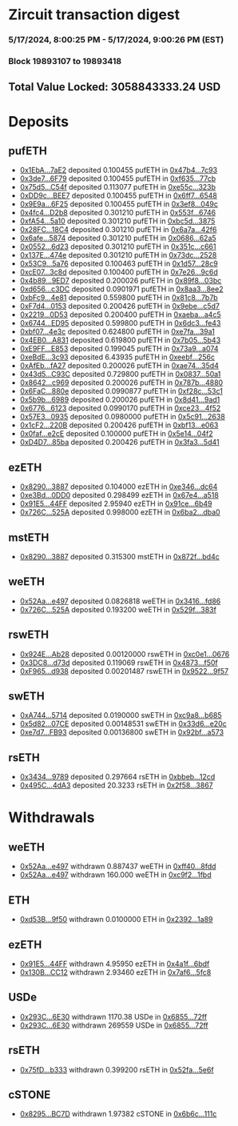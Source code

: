 # Zircuit transaction digest
### 5/17/2024, 8:00:25 PM - 5/17/2024, 9:00:26 PM (EST)
### Block 19893107 to 19893418

## Total Value Locked: 3058843333.24 USD

# Deposits
## pufETH
- [0x1EbA...7aE2](https://etherscan.io/address/0x1EbAB842eeE634332012368a9634b39C739B7aE2) deposited 0.100455 pufETH in [0x47b4...7c93](https://etherscan.io/tx/0x1EbAB842eeE634332012368a9634b39C739B7aE2)
- [0x3de7...6F79](https://etherscan.io/address/0x3de76CAB49D062f4d79F37f7Af63bFa128256F79) deposited 0.100455 pufETH in [0xf635...77cb](https://etherscan.io/tx/0x3de76CAB49D062f4d79F37f7Af63bFa128256F79)
- [0x75d5...C54f](https://etherscan.io/address/0x75d5FD1C7a36A33Ae68f203D682656bf75e5C54f) deposited 0.113077 pufETH in [0xe55c...323b](https://etherscan.io/tx/0x75d5FD1C7a36A33Ae68f203D682656bf75e5C54f)
- [0xDD9c...BEE7](https://etherscan.io/address/0xDD9c2cc5F103f2F89e797f793f5eF5f1Bc91BEE7) deposited 0.100455 pufETH in [0x6ff7...6548](https://etherscan.io/tx/0xDD9c2cc5F103f2F89e797f793f5eF5f1Bc91BEE7)
- [0x9E9a...6F25](https://etherscan.io/address/0x9E9a94EE3A1D75FFf8E067cb4183AeE436f66F25) deposited 0.100455 pufETH in [0x3ef8...049c](https://etherscan.io/tx/0x9E9a94EE3A1D75FFf8E067cb4183AeE436f66F25)
- [0x4fc4...D2b8](https://etherscan.io/address/0x4fc428E00B52514b714F30EEa9b1F97251a3D2b8) deposited 0.301210 pufETH in [0x553f...6746](https://etherscan.io/tx/0x4fc428E00B52514b714F30EEa9b1F97251a3D2b8)
- [0xfA54...5a10](https://etherscan.io/address/0xfA54cf97F1222eBE3021f426778e9F0349135a10) deposited 0.301210 pufETH in [0xbc5d...3875](https://etherscan.io/tx/0xfA54cf97F1222eBE3021f426778e9F0349135a10)
- [0x28FC...18C4](https://etherscan.io/address/0x28FC64Fc8cCa33BdA1E6a0c9A1CffDE1399118C4) deposited 0.301210 pufETH in [0x6a7a...42f6](https://etherscan.io/tx/0x28FC64Fc8cCa33BdA1E6a0c9A1CffDE1399118C4)
- [0x6afe...5874](https://etherscan.io/address/0x6afe2e78c9C0Eb2e4B5fA1eCE3e0B9F51d2C5874) deposited 0.301210 pufETH in [0x0686...62a5](https://etherscan.io/tx/0x6afe2e78c9C0Eb2e4B5fA1eCE3e0B9F51d2C5874)
- [0x0552...6d23](https://etherscan.io/address/0x05524ce4Fdf9D0F77D62297b7592FF147f9C6d23) deposited 0.301210 pufETH in [0x351c...c661](https://etherscan.io/tx/0x05524ce4Fdf9D0F77D62297b7592FF147f9C6d23)
- [0x137E...474e](https://etherscan.io/address/0x137EB1280E77eA4Bec921644EB575E87356A474e) deposited 0.301210 pufETH in [0x73dc...2528](https://etherscan.io/tx/0x137EB1280E77eA4Bec921644EB575E87356A474e)
- [0x53C9...5a76](https://etherscan.io/address/0x53C97B0340c82B11e26D6D73E33518d43B0d5a76) deposited 0.100463 pufETH in [0x1d57...28c9](https://etherscan.io/tx/0x53C97B0340c82B11e26D6D73E33518d43B0d5a76)
- [0xcE07...3c8d](https://etherscan.io/address/0xcE0744b2dDf4A28664f4FEAB8165D30C36463c8d) deposited 0.100400 pufETH in [0x7e26...9c6d](https://etherscan.io/tx/0xcE0744b2dDf4A28664f4FEAB8165D30C36463c8d)
- [0x4b89...9ED7](https://etherscan.io/address/0x4b89C6DbF572ae79D29f2b01a1837fD11Fd09ED7) deposited 0.200026 pufETH in [0x89f8...03bc](https://etherscan.io/tx/0x4b89C6DbF572ae79D29f2b01a1837fD11Fd09ED7)
- [0xd656...c3DC](https://etherscan.io/address/0xd6561aD5BE597bbF32ee1EFa8E41c0662D83c3DC) deposited 0.0901971 pufETH in [0x8aa3...8ee2](https://etherscan.io/tx/0xd6561aD5BE597bbF32ee1EFa8E41c0662D83c3DC)
- [0xbFc9...4e81](https://etherscan.io/address/0xbFc9B919acB4374097D575805169787c72424e81) deposited 0.559800 pufETH in [0x81c8...7b7b](https://etherscan.io/tx/0xbFc9B919acB4374097D575805169787c72424e81)
- [0xF7d4...0153](https://etherscan.io/address/0xF7d4a1bE5958708342366B5Ad86181538BdF0153) deposited 0.200426 pufETH in [0x9ebe...c5d7](https://etherscan.io/tx/0xF7d4a1bE5958708342366B5Ad86181538BdF0153)
- [0x2219...0D53](https://etherscan.io/address/0x2219CD11670eFAF806b55D926140606378830D53) deposited 0.200400 pufETH in [0xaeba...a4c5](https://etherscan.io/tx/0x2219CD11670eFAF806b55D926140606378830D53)
- [0x6744...ED95](https://etherscan.io/address/0x674453Fa2cc2e579C8ef39e4F88FD98Cc960ED95) deposited 0.599800 pufETH in [0x6dc3...fe43](https://etherscan.io/tx/0x674453Fa2cc2e579C8ef39e4F88FD98Cc960ED95)
- [0xbf07...4e3c](https://etherscan.io/address/0xbf07Fb15dECb086F40409F9e692Aab44b5374e3c) deposited 0.624800 pufETH in [0xe7fa...39a1](https://etherscan.io/tx/0xbf07Fb15dECb086F40409F9e692Aab44b5374e3c)
- [0x4EB0...A831](https://etherscan.io/address/0x4EB010eDc0b46B972771073783738a7b46C6A831) deposited 0.619800 pufETH in [0x7b05...5b43](https://etherscan.io/tx/0x4EB010eDc0b46B972771073783738a7b46C6A831)
- [0xE9FF...E853](https://etherscan.io/address/0xE9FF8F5E49e122d8FC125986e879601BfB75E853) deposited 0.199045 pufETH in [0x73a9...a074](https://etherscan.io/tx/0xE9FF8F5E49e122d8FC125986e879601BfB75E853)
- [0xeBdE...3c93](https://etherscan.io/address/0xeBdE91D75621Db4A03342095937214eC07663c93) deposited 6.43935 pufETH in [0xeebf...256c](https://etherscan.io/tx/0xeBdE91D75621Db4A03342095937214eC07663c93)
- [0xAfEb...fA27](https://etherscan.io/address/0xAfEb033941aAdB9D72daad712340865A4b8afA27) deposited 0.200026 pufETH in [0xae74...35d4](https://etherscan.io/tx/0xAfEb033941aAdB9D72daad712340865A4b8afA27)
- [0x43d5...C93C](https://etherscan.io/address/0x43d5c8387506BEF5a73DCf0C8A04e6D18230C93C) deposited 0.729800 pufETH in [0x0837...50a1](https://etherscan.io/tx/0x43d5c8387506BEF5a73DCf0C8A04e6D18230C93C)
- [0x8642...c969](https://etherscan.io/address/0x86428250a395a7FF63c4fc045BE3A9Ec7c57c969) deposited 0.200026 pufETH in [0x787b...4880](https://etherscan.io/tx/0x86428250a395a7FF63c4fc045BE3A9Ec7c57c969)
- [0x6FaC...880e](https://etherscan.io/address/0x6FaC77b7c8b4A2A26e264538Ae35453Be0A7880e) deposited 0.0990877 pufETH in [0xf28c...53c1](https://etherscan.io/tx/0x6FaC77b7c8b4A2A26e264538Ae35453Be0A7880e)
- [0x5b9b...6989](https://etherscan.io/address/0x5b9b9742846118F92831A3782Cc75416dEF26989) deposited 0.200026 pufETH in [0x8d41...9ad1](https://etherscan.io/tx/0x5b9b9742846118F92831A3782Cc75416dEF26989)
- [0x6776...6123](https://etherscan.io/address/0x677615b1242a5442fB949579E044a5c839a86123) deposited 0.0990170 pufETH in [0xce23...4f52](https://etherscan.io/tx/0x677615b1242a5442fB949579E044a5c839a86123)
- [0x57E3...0935](https://etherscan.io/address/0x57E3289889cbddf2Cb2bdcd608Fc3A0998810935) deposited 0.0980000 pufETH in [0x5c91...2638](https://etherscan.io/tx/0x57E3289889cbddf2Cb2bdcd608Fc3A0998810935)
- [0x1cF2...220B](https://etherscan.io/address/0x1cF226a416d7F2864ad631B96BbE5ac30000220B) deposited 0.200426 pufETH in [0xbf13...e063](https://etherscan.io/tx/0x1cF226a416d7F2864ad631B96BbE5ac30000220B)
- [0x0faf...e2cE](https://etherscan.io/address/0x0faf7Fd91c35395Bd6f9cb6cC82fDb363E05e2cE) deposited 0.100000 pufETH in [0x5e14...04f2](https://etherscan.io/tx/0x0faf7Fd91c35395Bd6f9cb6cC82fDb363E05e2cE)
- [0xD4D7...85ba](https://etherscan.io/address/0xD4D7f75E5218a42D4bD3B27F52342fBD266985ba) deposited 0.200426 pufETH in [0x3fa3...5d41](https://etherscan.io/tx/0xD4D7f75E5218a42D4bD3B27F52342fBD266985ba)
## ezETH
- [0x8290...3887](https://etherscan.io/address/0x82901e496b238487e3b3C1b24a2746B3947B3887) deposited 0.104000 ezETH in [0xe346...dc64](https://etherscan.io/tx/0x82901e496b238487e3b3C1b24a2746B3947B3887)
- [0xe3Bd...0DD0](https://etherscan.io/address/0xe3Bd8A789B30a16A78B16e4e1F90364EEaBB0DD0) deposited 0.298499 ezETH in [0x67e4...a518](https://etherscan.io/tx/0xe3Bd8A789B30a16A78B16e4e1F90364EEaBB0DD0)
- [0x91E5...44FF](https://etherscan.io/address/0x91E5f0E577A250c1B4A7ba47b914bF539c5D44FF) deposited 2.95940 ezETH in [0x91ce...6b49](https://etherscan.io/tx/0x91E5f0E577A250c1B4A7ba47b914bF539c5D44FF)
- [0x726C...525A](https://etherscan.io/address/0x726Ca0CA1b4f59e3De69a8d69D97262a10aF525A) deposited 0.998000 ezETH in [0x6ba2...dba0](https://etherscan.io/tx/0x726Ca0CA1b4f59e3De69a8d69D97262a10aF525A)
## mstETH
- [0x8290...3887](https://etherscan.io/address/0x82901e496b238487e3b3C1b24a2746B3947B3887) deposited 0.315300 mstETH in [0x872f...bd4c](https://etherscan.io/tx/0x82901e496b238487e3b3C1b24a2746B3947B3887)
## weETH
- [0x52Aa...e497](https://etherscan.io/address/0x52Aa899454998Be5b000Ad077a46Bbe360F4e497) deposited 0.0826818 weETH in [0x3416...fd86](https://etherscan.io/tx/0x52Aa899454998Be5b000Ad077a46Bbe360F4e497)
- [0x726C...525A](https://etherscan.io/address/0x726Ca0CA1b4f59e3De69a8d69D97262a10aF525A) deposited 0.193200 weETH in [0x529f...383f](https://etherscan.io/tx/0x726Ca0CA1b4f59e3De69a8d69D97262a10aF525A)
## rswETH
- [0x924E...Ab28](https://etherscan.io/address/0x924EE686a649FF34331D24b3C46C81d66b63Ab28) deposited 0.00120000 rswETH in [0xc0e1...0676](https://etherscan.io/tx/0x924EE686a649FF34331D24b3C46C81d66b63Ab28)
- [0x3DC8...d73d](https://etherscan.io/address/0x3DC8B8613BCcd27858E52F63b50d8703Dd8Bd73d) deposited 0.119069 rswETH in [0x4873...f50f](https://etherscan.io/tx/0x3DC8B8613BCcd27858E52F63b50d8703Dd8Bd73d)
- [0xF965...d938](https://etherscan.io/address/0xF965d9Be3507ED5EfFEC4A4cfe21bd31B8c0d938) deposited 0.00201487 rswETH in [0x9522...9f57](https://etherscan.io/tx/0xF965d9Be3507ED5EfFEC4A4cfe21bd31B8c0d938)
## swETH
- [0xA744...5714](https://etherscan.io/address/0xA744d928a9c1Ca6849e39dB9AdcFcd689f325714) deposited 0.0190000 swETH in [0xc9a8...b685](https://etherscan.io/tx/0xA744d928a9c1Ca6849e39dB9AdcFcd689f325714)
- [0x5d82...07CE](https://etherscan.io/address/0x5d82f1d34309D48b24Ed33CAd14a54fFdd3507CE) deposited 0.00148531 swETH in [0x33d6...e20c](https://etherscan.io/tx/0x5d82f1d34309D48b24Ed33CAd14a54fFdd3507CE)
- [0xe7d7...FB93](https://etherscan.io/address/0xe7d79d0644a94a1F42A810BE82326b6DE2A6FB93) deposited 0.00136800 swETH in [0x92bf...a573](https://etherscan.io/tx/0xe7d79d0644a94a1F42A810BE82326b6DE2A6FB93)
## rsETH
- [0x3434...9789](https://etherscan.io/address/0x34349c5569e7B846c3558961552D2202760A9789) deposited 0.297664 rsETH in [0xbbeb...12cd](https://etherscan.io/tx/0x34349c5569e7B846c3558961552D2202760A9789)
- [0x495C...4dA3](https://etherscan.io/address/0x495C83079a0E5288d4b1b7412a7666648d524dA3) deposited 20.3233 rsETH in [0x2f58...3867](https://etherscan.io/tx/0x495C83079a0E5288d4b1b7412a7666648d524dA3)
# Withdrawals
## weETH
- [0x52Aa...e497](https://etherscan.io/address/0x52Aa899454998Be5b000Ad077a46Bbe360F4e497) withdrawn 0.887437 weETH in [0xff40...8fdd](https://etherscan.io/tx/0x52Aa899454998Be5b000Ad077a46Bbe360F4e497)
- [0x52Aa...e497](https://etherscan.io/address/0x52Aa899454998Be5b000Ad077a46Bbe360F4e497) withdrawn 160.000 weETH in [0xc9f2...1fbd](https://etherscan.io/tx/0x52Aa899454998Be5b000Ad077a46Bbe360F4e497)
## ETH
- [0xd53B...9f50](https://etherscan.io/address/0xd53BEBb996f6863C2D445CE6A61E5BC581609f50) withdrawn 0.0100000 ETH in [0x2392...1a89](https://etherscan.io/tx/0xd53BEBb996f6863C2D445CE6A61E5BC581609f50)
## ezETH
- [0x91E5...44FF](https://etherscan.io/address/0x91E5f0E577A250c1B4A7ba47b914bF539c5D44FF) withdrawn 4.95950 ezETH in [0x4a1f...6bdf](https://etherscan.io/tx/0x91E5f0E577A250c1B4A7ba47b914bF539c5D44FF)
- [0x130B...CC12](https://etherscan.io/address/0x130Bb3b1d7CDE650a9e84deB3aF9beaC4f3CCC12) withdrawn 2.93460 ezETH in [0x7af6...5fc8](https://etherscan.io/tx/0x130Bb3b1d7CDE650a9e84deB3aF9beaC4f3CCC12)
## USDe
- [0x293C...6E30](https://etherscan.io/address/0x293C6937D8D82e05B01335F7B33FBA0c8e256E30) withdrawn 1170.38 USDe in [0x6855...72ff](https://etherscan.io/tx/0x293C6937D8D82e05B01335F7B33FBA0c8e256E30)
- [0x293C...6E30](https://etherscan.io/address/0x293C6937D8D82e05B01335F7B33FBA0c8e256E30) withdrawn 269559 USDe in [0x6855...72ff](https://etherscan.io/tx/0x293C6937D8D82e05B01335F7B33FBA0c8e256E30)
## rsETH
- [0x75fD...b333](https://etherscan.io/address/0x75fDA4785B390d55C97A58f3dB341caA023db333) withdrawn 0.399200 rsETH in [0x52fa...5e6f](https://etherscan.io/tx/0x75fDA4785B390d55C97A58f3dB341caA023db333)
## cSTONE
- [0x8295...BC7D](https://etherscan.io/address/0x8295c509a35b5DA014BC7C538d2528977ef8BC7D) withdrawn 1.97382 cSTONE in [0x6b6c...111c](https://etherscan.io/tx/0x8295c509a35b5DA014BC7C538d2528977ef8BC7D)
